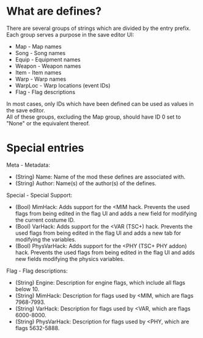 # What are defines?
There are several groups of strings which are divided by the entry prefix.  
Each group serves a purpose in the save editor UI:
- Map - Map names
- Song - Song names
- Equip - Equipment names
- Weapon - Weapon names
- Item - Item names
- Warp - Warp names
- WarpLoc - Warp locations (event IDs)
- Flag - Flag descriptions

In most cases, only IDs which have been defined can be used as values in the save editor.  
All of these groups, excluding the Map group, should have ID 0 set to "None" or the equivalent
thereof.

# Special entries
Meta - Metadata:
- (String) Name: Name of the mod these defines are associated with.
- (String) Author: Name(s) of the author(s) of the defines.

Special - Special Support:
- (Bool) MimHack: Adds support for the <MIM hack. Prevents the used flags from being edited
         in the flag UI and adds a new field for modifying the current costume ID. 
- (Bool) VarHack: Adds support for the <VAR (TSC+) hack. Prevents the used flags
         from being edited in the flag UI and adds a new tab for modifying the variables.
- (Bool) PhysVarHack: Adds support for the <PHY (TSC+ PHY addon) hack. Prevents the used flags
         from being edited in the flag UI and adds new fields modifying the physics variables.

Flag - Flag descriptions:
- (String) Engine: Description for engine flags, which include all flags below 10.
- (String) MimHack: Description for flags used by <MIM, which are flags 7968-7993.
- (String) VarHack: Description for flags used by <VAR, which are flags 6000-8000.
- (String) PhysVarHack: Description for flags used by <PHY, which are flags 5632-5888.
